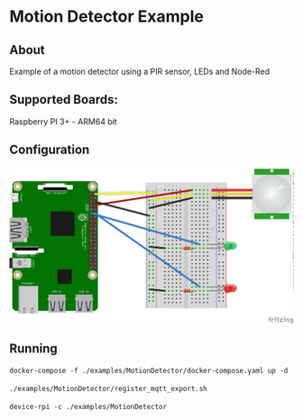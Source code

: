 # Motion Detector Example

## About
Example of a motion detector using a PIR sensor, LEDs and Node-Red

## Supported Boards:
Raspberry PI 3+ - ARM64 bit

## Configuration

![Wiring Diagram](wiring.png)

## Running

```
docker-compose -f ./examples/MotionDetector/docker-compose.yaml up -d

./examples/MotionDetector/register_mqtt_export.sh

device-rpi -c ./examples/MotionDetector
```














